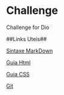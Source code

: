# Challenge

Challenge for Dio

##Links Uteis##

[Sintaxe MarkDown](https://www.markdownguide.org/basic-syntax/)

[Guia Html](https://www.w3schools.com/html/)

[Guia CSS](https://www.w3schools.com/css/css_intro.asp)

[Git](https://git-scm.com/downloads)